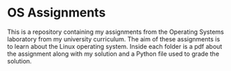 # OS Assignments
This is a repository containing my assignments from the Operating Systems laboratory from my university curriculum. The aim of these assignments is to learn about the Linux operating system. Inside each folder is a pdf about the assignment along with my solution and a Python file used to grade the solution.
